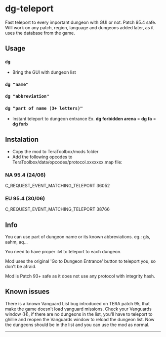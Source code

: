 # dg-teleport
Fast teleport to every important dungeon with GUI or not. Patch 95.4 safe.
Will work on any patch, region, language and dungeons added later, as it uses the database from the game.

## Usage
### `dg`
- Bring the GUI with dungeon list
### `dg "name"`
### `dg "abbreviation"`
### `dg "part of name (3+ letters)"`
- Instant teleport to dungeon entrance
Ex. **dg forbidden arena** = **dg fa** = **dg forb**

## Instalation
- Copy the mod to TeraToolbox/mods folder
- Add the following opcodes to TeraToolbox/data/opcodes/protocol.xxxxxxx.map file:

### NA 95.4 (24/06)
C_REQUEST_EVENT_MATCHING_TELEPORT 36052

### EU 95.4 (30/06)
C_REQUEST_EVENT_MATCHING_TELEPORT 38766

## Info
You can use part of dungeon name or its known abbreviations. eg.: gls, aahm, aq...

You need to have proper ilvl to teleport to each dungeon.

Mod uses the original 'Go to Dungeon Entrance' button to teleport you, so don't be afraid.

Mod is Patch 93+ safe as it does not use any protocol with integrity hash.

## Known issues
There is a known Vanguard List bug introduced on TERA patch 95, that make the game doesn't load vanguard missions.
Check your Vanguards window (H), if there are no dungeons in the list, you'll have to teleport to ghillie and reopen the Vanguards window to reload the dungeon list.
Now the dungeons should be in the list and you can use the mod as normal.

---
